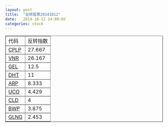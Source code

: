 ```yaml
---
layout: post
title:  "反转股票20141012"
date:   2014-10-12 14:09:02
categories: stock
---
```

<table border="1">
 <tr>
 <td>代码</td>
 <td>反转指数</td>
</tr>
  <tr><td><a href="http://finance.yahoo.com/echarts?s=CPLP#symbol=CPLP;range=3m" target="_blank">CPLP</a></td><td>27.667</td></tr>
  <tr><td><a href="http://finance.yahoo.com/echarts?s=VNR#symbol=VNR;range=3m" target="_blank">VNR</a></td><td>26.167</td></tr>
  <tr><td><a href="http://finance.yahoo.com/echarts?s=GEL#symbol=GEL;range=3m" target="_blank">GEL</a></td><td>12.5</td></tr>
  <tr><td><a href="http://finance.yahoo.com/echarts?s=DHT#symbol=DHT;range=3m" target="_blank">DHT</a></td><td>11</td></tr>
  <tr><td><a href="http://finance.yahoo.com/echarts?s=ARP#symbol=ARP;range=3m" target="_blank">ARP</a></td><td>8.333</td></tr>
  <tr><td><a href="http://finance.yahoo.com/echarts?s=UCO#symbol=UCO;range=3m" target="_blank">UCO</a></td><td>4.429</td></tr>
  <tr><td><a href="http://finance.yahoo.com/echarts?s=CLD#symbol=CLD;range=3m" target="_blank">CLD</a></td><td>4</td></tr>
  <tr><td><a href="http://finance.yahoo.com/echarts?s=BWP#symbol=BWP;range=3m" target="_blank">BWP</a></td><td>3.875</td></tr>
  <tr><td><a href="http://finance.yahoo.com/echarts?s=GLNG#symbol=GLNG;range=3m" target="_blank">GLNG</a></td><td>2.453</td></tr>
</table>
